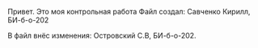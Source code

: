 Привет. Это моя контрольная работа
Файл создал: Савченко Кирилл, БИ-б-о-202

В файл внёс изменения: Островский С.В, БИ-б-о-202.